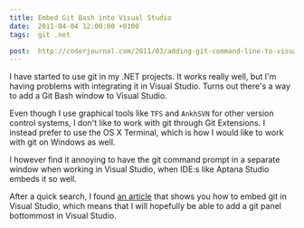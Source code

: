 ```yaml
---
title: Embed Git Bash into Visual Studio
date:  2011-04-04 12:00:00 +0100
tags:  git .net

post:  http://coderjournal.com/2011/03/adding-git-command-line-to-visual-studio
---
```


I have started to use git in my .NET projects. It works really well, but I'm having
problems with integrating it in Visual Studio. Turns out there's a way to add a Git
Bash window to Visual Studio.

Even though I use graphical tools like `TFS` and `AnkhSVN` for other version control
systems, I don't like to work with git through Git Extensions. I instead prefer to
use the OS X Terminal, which is how I would like to work with git on Windows as well.

I however find it annoying to have the git command prompt in a separate window when
working in Visual Studio, when IDE:s like Aptana Studio embeds it so well.

After a quick search, I found [an article]({{page.post}}) that shows you how to embed
git in Visual Studio, which means that I will hopefully be able to add a git panel
bottommost in Visual Studio.